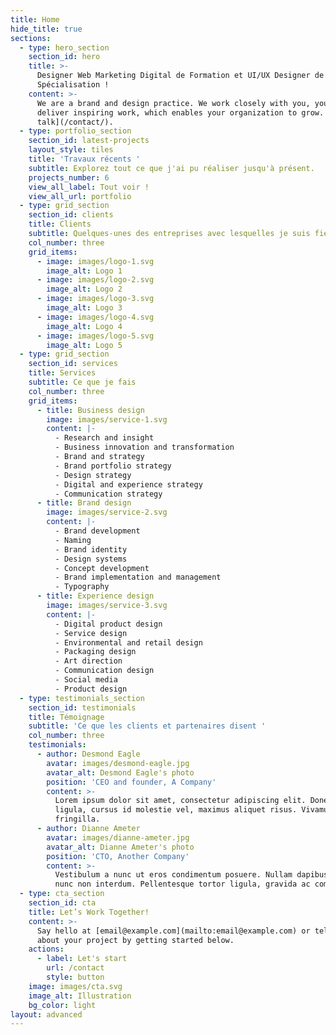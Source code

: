 ```yaml
---
title: Home
hide_title: true
sections:
  - type: hero_section
    section_id: hero
    title: >-
      Designer Web Marketing Digital de Formation et UI/UX Designer de
      Spécialisation !
    content: >-
      We are a brand and design practice. We work closely with you, your team to
      deliver inspiring work, which enables your organization to grow. [Let's
      talk](/contact/).
  - type: portfolio_section
    section_id: latest-projects
    layout_style: tiles
    title: 'Travaux récents '
    subtitle: Explorez tout ce que j'ai pu réaliser jusqu'à présent.
    projects_number: 6
    view_all_label: Tout voir !
    view_all_url: portfolio
  - type: grid_section
    section_id: clients
    title: Clients
    subtitle: Quelques-unes des entreprises avec lesquelles je suis fier de travailler
    col_number: three
    grid_items:
      - image: images/logo-1.svg
        image_alt: Logo 1
      - image: images/logo-2.svg
        image_alt: Logo 2
      - image: images/logo-3.svg
        image_alt: Logo 3
      - image: images/logo-4.svg
        image_alt: Logo 4
      - image: images/logo-5.svg
        image_alt: Logo 5
  - type: grid_section
    section_id: services
    title: Services
    subtitle: Ce que je fais
    col_number: three
    grid_items:
      - title: Business design
        image: images/service-1.svg
        content: |-
          - Research and insight
          - Business innovation and transformation
          - Brand and strategy
          - Brand portfolio strategy
          - Design strategy
          - Digital and experience strategy
          - Communication strategy
      - title: Brand design
        image: images/service-2.svg
        content: |-
          - Brand development
          - Naming
          - Brand identity
          - Design systems
          - Concept development
          - Brand implementation and management
          - Typography
      - title: Experience design
        image: images/service-3.svg
        content: |-
          - Digital product design
          - Service design
          - Environmental and retail design
          - Packaging design
          - Art direction
          - Communication design
          - Social media
          - Product design
  - type: testimonials_section
    section_id: testimonials
    title: Témoignage
    subtitle: 'Ce que les clients et partenaires disent '
    col_number: three
    testimonials:
      - author: Desmond Eagle
        avatar: images/desmond-eagle.jpg
        avatar_alt: Desmond Eagle's photo
        position: 'CEO and founder, A Company'
        content: >-
          Lorem ipsum dolor sit amet, consectetur adipiscing elit. Donec nisl
          ligula, cursus id molestie vel, maximus aliquet risus. Vivamus in nibh
          fringilla.
      - author: Dianne Ameter
        avatar: images/dianne-ameter.jpg
        avatar_alt: Dianne Ameter's photo
        position: 'CTO, Another Company'
        content: >-
          Vestibulum a nunc ut eros condimentum posuere. Nullam dapibus quis
          nunc non interdum. Pellentesque tortor ligula, gravida ac commodo eu.
  - type: cta_section
    section_id: cta
    title: Let’s Work Together!
    content: >-
      Say hello at [email@example.com](mailto:email@example.com) or tell us more
      about your project by getting started below.
    actions:
      - label: Let's start
        url: /contact
        style: button
    image: images/cta.svg
    image_alt: Illustration
    bg_color: light
layout: advanced
---
```

